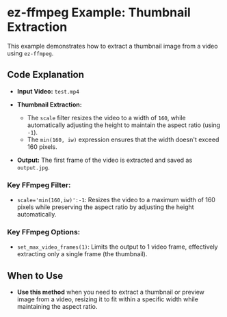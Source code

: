 # ez-ffmpeg Example: Thumbnail Extraction

This example demonstrates how to extract a thumbnail image from a video using `ez-ffmpeg`.

## Code Explanation

- **Input Video:** `test.mp4`
- **Thumbnail Extraction:**
    - The `scale` filter resizes the video to a width of `160`, while automatically adjusting the height to maintain the aspect ratio (using `-1`).
    - The `min(160, iw)` expression ensures that the width doesn't exceed 160 pixels.

- **Output:** The first frame of the video is extracted and saved as `output.jpg`.

### Key FFmpeg Filter:

- `scale='min(160,iw)':-1`: Resizes the video to a maximum width of 160 pixels while preserving the aspect ratio by adjusting the height automatically.

### Key FFmpeg Options:

- `set_max_video_frames(1)`: Limits the output to 1 video frame, effectively extracting only a single frame (the thumbnail).

## When to Use

- **Use this method** when you need to extract a thumbnail or preview image from a video, resizing it to fit within a specific width while maintaining the aspect ratio.
